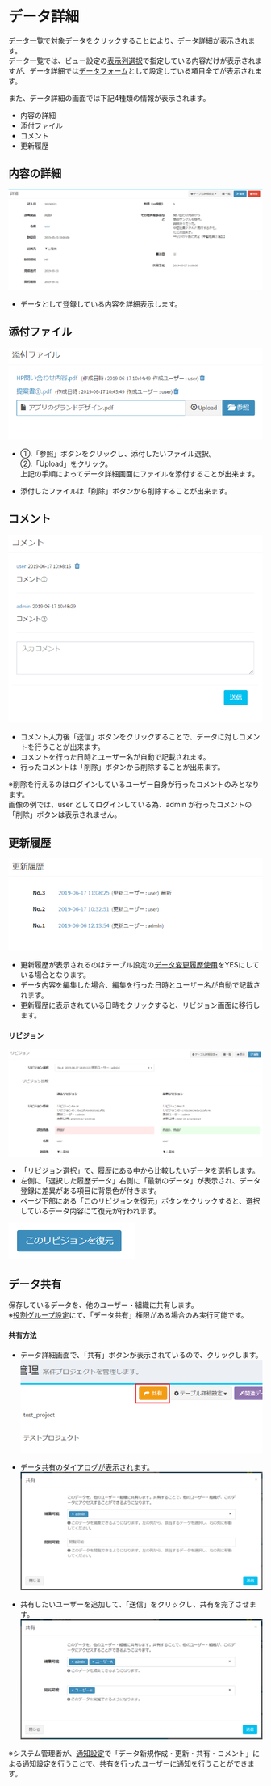 # データ詳細
[データ一覧](/ja/data_grid.md)で対象データをクリックすることにより、データ詳細が表示されます。  
データ一覧では、ビュー設定の[表示列選択](/ja/view?id=表示列選択)で指定している内容だけが表示されますが、データ詳細では[データフォーム](/ja/data_form.md)として設定している項目全てが表示されます。

また、データ詳細の画面では下記4種類の情報が表示されます。  


- 内容の詳細  
- 添付ファイル  
- コメント  
- 更新履歴  


## 内容の詳細
![データ画面](img/data/data_details1.png)  
- データとして登録している内容を詳細表示します。  

## 添付ファイル
![データ画面](img/data/data_attached_file.png)  

- ①.「参照」ボタンをクリックし、添付したいファイル選択。  
②.「Upload」をクリック。  
上記の手順によってデータ詳細画面にファイルを添付することが出来ます。  

- 添付したファイルは「削除」ボタンから削除することが出来ます。

## コメント
![データ画面](img/data/data_comment.png)  

- コメント入力後「送信」ボタンをクリックすることで、データに対しコメントを行うことが出来ます。
- コメントを行った日時とユーザー名が自動で記載されます。
- 行ったコメントは「削除」ボタンから削除することが出来ます。  

※削除を行えるのはログインしているユーザー自身が行ったコメントのみとなります。  
画像の例では、user としてログインしている為、admin が行ったコメントの「削除」ボタンは表示されません。

## 更新履歴

![データ画面](img/data/data_history1.png)  

- 更新履歴が表示されるのはテーブル設定の[データ変更履歴使用](/ja/table?id=データ変更履歴使用)をYESにしている場合となります。
- データ内容を編集した場合、編集を行った日時とユーザー名が自動で記載されます。
- 更新履歴に表示されている日時をクリックすると、リビジョン画面に移行します。

#### リビジョン
![データ画面](img/data/data_history2.png)  
- 「リビジョン選択」で、履歴にある中から比較したいデータを選択します。
- 左側に「選択した履歴データ」右側に「最新のデータ」が表示され、データ登録に差異がある項目に背景色が付きます。
- ページ下部にある「このリビジョンを復元」ボタンをクリックすると、選択しているデータ内容にて復元が行われます。

![データ画面](img/data/data_history3.png)  

## データ共有
保存しているデータを、他のユーザー・組織に共有します。  
※[役割グループ設定](/ja/role_\_group)にて、「データ共有」権限がある場合のみ実行可能です。

#### 共有方法
- データ詳細画面で、「共有」ボタンが表示されているので、クリックします。
![データ画面](img/data/data_share1.png)  

- データ共有のダイアログが表示されます。
![データ画面](img/data/data_share2.png)  

- 共有したいユーザーを追加して、「送信」をクリックし、共有を完了させます。  
![データ画面](img/data/data_share3.png)  

※システム管理者が、[通知設定](/ja/notify)で「データ新規作成・更新・共有・コメント」による通知設定を行うことで、共有を行ったユーザーに通知を行うことができます。
